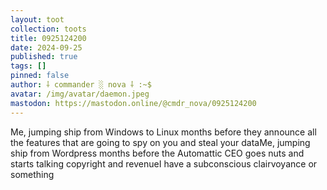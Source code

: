 ```yaml
---
layout: toot
collection: toots
title: 0925124200
date: 2024-09-25
published: true
tags: []
pinned: false
author: ⸸ commander ░ nova ⸸ :~$
avatar: /img/avatar/daemon.jpeg
mastodon: https://mastodon.online/@cmdr_nova/0925124200
---
```


Me, jumping ship from Windows to Linux months before they announce all the features that are going to spy on you and steal your dataMe, jumping ship from Wordpress months before the Automattic CEO goes nuts and starts talking copyright and revenueI have a subconscious clairvoyance or something
